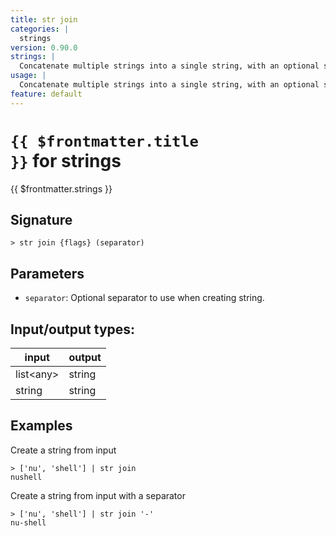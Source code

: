 ```yaml
---
title: str join
categories: |
  strings
version: 0.90.0
strings: |
  Concatenate multiple strings into a single string, with an optional separator between each.
usage: |
  Concatenate multiple strings into a single string, with an optional separator between each.
feature: default
---
```


<!-- This file is automatically generated. Please edit the command in https://github.com/nushell/nushell instead. -->

# <code>{{ $frontmatter.title }}</code> for strings

<div class='command-title'>{{ $frontmatter.strings }}</div>

## Signature

`> str join {flags} (separator)`

## Parameters

- `separator`: Optional separator to use when creating string.

## Input/output types:

| input       | output |
| ----------- | ------ |
| list\<any\> | string |
| string      | string |

## Examples

Create a string from input

```nu
> ['nu', 'shell'] | str join
nushell
```

Create a string from input with a separator

```nu
> ['nu', 'shell'] | str join '-'
nu-shell
```
